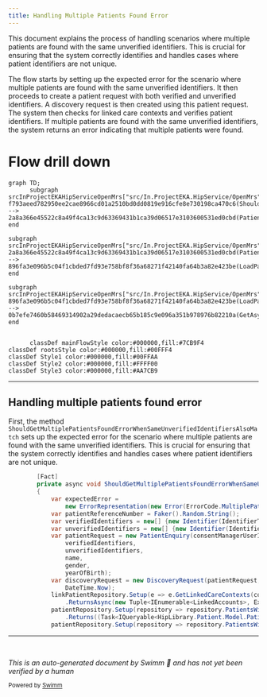```yaml
---
title: Handling Multiple Patients Found Error
---
```

This document explains the process of handling scenarios where multiple patients are found with the same unverified identifiers. This is crucial for ensuring that the system correctly identifies and handles cases where patient identifiers are not unique.

The flow starts by setting up the expected error for the scenario where multiple patients are found with the same unverified identifiers. It then proceeds to create a patient request with both verified and unverified identifiers. A discovery request is then created using this patient request. The system then checks for linked care contexts and verifies patient identifiers. If multiple patients are found with the same unverified identifiers, the system returns an error indicating that multiple patients were found.

# Flow drill down

```mermaid
graph TD;
      subgraph srcInProjectEKAHipServiceOpenMrs["src/In.ProjectEKA.HipService/OpenMrs"]
f793aeed782950ee2cae8966cd01a2510bd0dd0819e916cfe8e730198ca470c6(ShouldGetMultiplePatientsFoundErrorWhenSameUnverifiedIdentifiersAlsoMatch) --> 2a8a366e45522c8a49f4ca13c9d63369431b1ca39d06517e3103600531ed0cbd(PatientsWithDemographics)
end

subgraph srcInProjectEKAHipServiceOpenMrs["src/In.ProjectEKA.HipService/OpenMrs"]
2a8a366e45522c8a49f4ca13c9d63369431b1ca39d06517e3103600531ed0cbd(PatientsWithDemographics) --> 896fa3e096b5c04f1cbded7fd93e758bf8f36a68271f42140fa64b3a82e423be(LoadPatientsAsync)
end

subgraph srcInProjectEKAHipServiceOpenMrs["src/In.ProjectEKA.HipService/OpenMrs"]
896fa3e096b5c04f1cbded7fd93e758bf8f36a68271f42140fa64b3a82e423be(LoadPatientsAsync) --> 0b7efe7460b58469314902a29dedacaecb65b185c9e096a351b978976b82210a(GetAsync)
end


      classDef mainFlowStyle color:#000000,fill:#7CB9F4
classDef rootsStyle color:#000000,fill:#00FFF4
classDef Style1 color:#000000,fill:#00FFAA
classDef Style2 color:#000000,fill:#FFFF00
classDef Style3 color:#000000,fill:#AA7CB9
```

<SwmSnippet path="/test/In.ProjectEKA.HipServiceTest/Discovery/PatientDiscoveryTest.cs" line="228">

---

## Handling multiple patients found error

First, the method <SwmToken path="test/In.ProjectEKA.HipServiceTest/Discovery/PatientDiscoveryTest.cs" pos="229:7:7" line-data="        private async void ShouldGetMultiplePatientsFoundErrorWhenSameUnverifiedIdentifiersAlsoMatch()">`ShouldGetMultiplePatientsFoundErrorWhenSameUnverifiedIdentifiersAlsoMatch`</SwmToken> sets up the expected error for the scenario where multiple patients are found with the same unverified identifiers. This is crucial for ensuring that the system correctly identifies and handles cases where patient identifiers are not unique.

```c#
        [Fact]
        private async void ShouldGetMultiplePatientsFoundErrorWhenSameUnverifiedIdentifiersAlsoMatch()
        {
            var expectedError =
                new ErrorRepresentation(new Error(ErrorCode.MultiplePatientsFound, "Multiple patients found"));
            var patientReferenceNumber = Faker().Random.String();
            var verifiedIdentifiers = new[] {new Identifier(IdentifierType.MOBILE, phoneNumber)};
            var unverifiedIdentifiers = new[] {new Identifier(IdentifierType.MR, patientReferenceNumber)};
            var patientRequest = new PatientEnquiry(consentManagerUserId,
                verifiedIdentifiers,
                unverifiedIdentifiers,
                name,
                gender,
                yearOfBirth);
            var discoveryRequest = new DiscoveryRequest(patientRequest, Faker().Random.String(), RandomString(),
                DateTime.Now);
            linkPatientRepository.Setup(e => e.GetLinkedCareContexts(consentManagerUserId))
                .ReturnsAsync(new Tuple<IEnumerable<LinkedAccounts>, Exception>(new List<LinkedAccounts>(), null));
            patientRepository.Setup(repository => repository.PatientsWithVerifiedId(null))
                .Returns((Task<IQueryable<HipLibrary.Patient.Model.Patient>>) null);
            patientRepository.Setup(repository => repository.PatientsWithDemographics(discoveryRequest.Patient.Name,
```

---

</SwmSnippet>

&nbsp;

*This is an auto-generated document by Swimm 🌊 and has not yet been verified by a human*

<SwmMeta version="3.0.0" repo-id="Z2l0aHViJTNBJTNBaGlwLXNlcnZpY2UlM0ElM0FTd2ltbS1EZW1v" repo-name="hip-service"><sup>Powered by [Swimm](/)</sup></SwmMeta>
